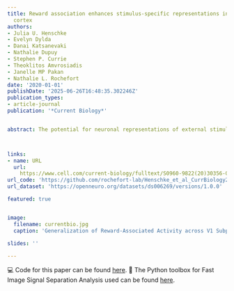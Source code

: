```yaml
---
title: Reward association enhances stimulus-specific representations in primary visual
  cortex
authors:
- Julia U. Henschke
- Evelyn Dylda
- Danai Katsanevaki
- Nathalie Dupuy
- Stephen P. Currie
- Theoklitos Amvrosiadis
- Janelle MP Pakan
- Nathalie L. Rochefort
date: '2020-01-01'
publishDate: '2025-06-26T16:48:35.302246Z'
publication_types:
- article-journal
publication: '*Current Biology*'


abstract: The potential for neuronal representations of external stimuli to be modified by previous experience is critical for efficient sensory processing and improved behavioral outcomes. To investigate how repeated exposure to a visual stimulus affects its representation in mouse primary visual cortex (V1), we performed two-photon calcium imaging of layer 2/3 neurons and assessed responses before, during, and after the presentation of a repetitive stimulus over 5 consecutive days. We found a stimulus-specific enhancement of the neuronal representation of the repetitively presented stimulus when it was associated with a reward. This was observed both after mice actively learned a rewarded task and when the reward was randomly received. Stimulus-specific enhanced representation resulted both from neurons gaining selectivity and from increased response reliability in previously selective neurons. In the absence of reward, there was either no change in stimulus representation or a decreased representation when the stimulus was viewed at a fixed temporal frequency. Pairing a second stimulus with a reward led to a similar enhanced representation and increased discriminability between the equally rewarded stimuli. Single-neuron responses showed that separate subpopulations discriminated between the two rewarded stimuli depending on whether the stimuli were displayed in a virtual environment or viewed on a single screen. We suggest that reward-associated responses enable the generalization of enhanced stimulus representation across these V1 subpopulations. We propose that this dynamic regulation of visual processing based on the behavioral relevance of sensory input ultimately enhances and stabilizes the representation of task-relevant features while suppressing responses to non-relevant stimuli.



links:
- name: URL
  url: 
    https://www.cell.com/current-biology/fulltext/S0960-9822(20)30356-0?dgcid=raven_jbs_aip_email
url_code: 'https://github.com/rochefort-lab/Henschke_et_al_CurrBiology2020'
url_dataset: 'https://openneuro.org/datasets/ds006269/versions/1.0.0'    

featured: true


image:
  filename: currentbio.jpg
  caption: 'Generalization of Reward-Associated Activity across V1 Subpopulations and Viewing Contexts'
  
slides: ''

---
```



💻 Code for this paper can be found [here](https://github.com/rochefort-lab/Henschke_et_al_CurrBiology2020).
🔧 The Python toolbox for Fast Image Signal Separation Analysis used can be found [here](https://github.com/rochefort-lab/fissa).


